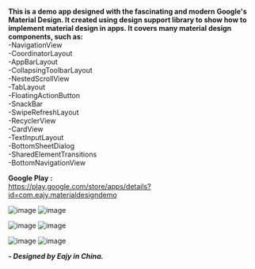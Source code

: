 **This is a demo app designed with the fascinating and modern Google's Material Design.
It created using design support library to show how to implement material design in apps.
It covers many material design components, such as:**  
-NavigationView  
-CoordinatorLayout  
-AppBarLayout  
-CollapsingToolbarLayout  
-NestedScrollView  
-TabLayout  
-FloatingActionButton  
-SnackBar  
-SwipeRefreshLayout  
-RecyclerView  
-CardView  
-TextInputLayout  
-BottomSheetDialog  
-SharedElementTransitions  
-BottomNavigationView

**Google Play :**  
https://play.google.com/store/apps/details?id=com.eajy.materialdesigndemo


![image](https://github.com/Eajy/MaterialDesignDemo/blob/master/pictures/Screenshot_20170326-201916.png)
![image](https://github.com/Eajy/MaterialDesignDemo/blob/master/pictures/Screenshot_20170326-202037.png)

![image](https://github.com/Eajy/MaterialDesignDemo/blob/master/pictures/Screenshot_20170326-202128.png)
![image](https://github.com/Eajy/MaterialDesignDemo/blob/master/pictures/Screenshot_20170326-202207.png)

![image](https://github.com/Eajy/MaterialDesignDemo/blob/master/pictures/Screenshot_20170326-202144.png)
![image](https://github.com/Eajy/MaterialDesignDemo/blob/master/pictures/Screenshot_20170326-202227.png)


_**- Designed by Eajy in China.**_